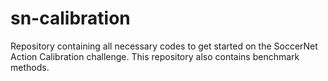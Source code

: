 # sn-calibration
Repository containing all necessary codes to get started on the SoccerNet Action Calibration challenge. This repository also contains benchmark methods.
